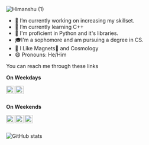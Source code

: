 
![Himanshu (1)](https://user-images.githubusercontent.com/85930567/130409887-7c0452c9-89ff-4a22-adb3-e3a47e9fbd1d.png)


- 🔭 I’m currently working on increasing my skillset.
- 🌱 I’m currently learning C++
- 🥇 I'm proficient in Python and it's libraries.
- 🎓I'm a sophomore and am pursuing a degree in CS.
- 🌟 I Like Magnets🧲 and Cosmology
- 😄 Pronouns: He/Him

You can reach me through these links

**On Weekdays**

<a href="mailto:himanshubalaniworks@gmail.com">
  <img align="left" alt="Himanshu's Email" width="22px" src="https://upload.wikimedia.org/wikipedia/commons/7/7e/Gmail_icon_%282020%29.svg" />
</a>
<a href="https://www.linkedin.com/in/himanshubalani/">
  <img align="left" alt="Himanshu's LinkedIN" width="22px" src="https://raw.githubusercontent.com/peterthehan/peterthehan/master/assets/linkedin.svg" />
</a>

<br/>
<br/>


**On Weekends**

<a href="https://discordapp.com/users/759807486831099928">
  <img align="left" alt="Himanshu's Discord" width="22px" src="https://raw.githubusercontent.com/peterthehan/peterthehan/master/assets/discord.svg" />
</a>
<a href="https://instagram.com/himanshubalani">
  <img align="left" alt="Himanshu's Instagram" width="22px" src="https://upload.wikimedia.org/wikipedia/commons/e/e7/Instagram_logo_2016.svg" />
</a>
<a href="https://twitter.com/himanshubalani5">
  <img align="left" alt="Himanshu's Twitter | Twitter" width="22px" src="https://raw.githubusercontent.com/peterthehan/peterthehan/master/assets/twitter.svg" />
</a>


<br/>
<br/>

![GitHub stats](https://github-readme-stats.vercel.app/api?username=himanshubalani&show_icons=true&theme=outrun)
 </p

